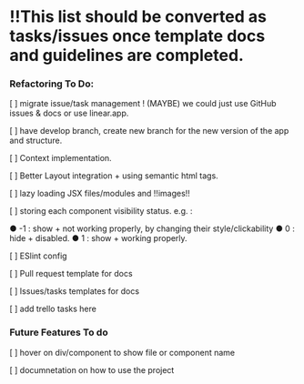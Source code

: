 # !!This list should be converted as tasks/issues once template docs and guidelines are completed.

### Refactoring To Do:

[ ] migrate issue/task management ! (MAYBE) we could just use GitHub issues & docs or use linear.app.

[ ] have develop branch, create new branch for the new version of the app and structure.

[ ] Context implementation.

[ ] Better Layout integration + using semantic html tags.

[ ] lazy loading JSX files/modules and !!images!!

[ ] storing each component visibility status. e.g. :

● -1 : show + not working properly, by changing their style/clickability
● 0 : hide + disabled.
● 1 : show + working properly.

[ ] ESlint config

[ ] Pull request template for docs

[ ] Issues/tasks templates for docs

[ ] add trello tasks here

### Future Features To do

[ ] hover on div/component to show file or component name

[ ] documnetation on how to use the project

